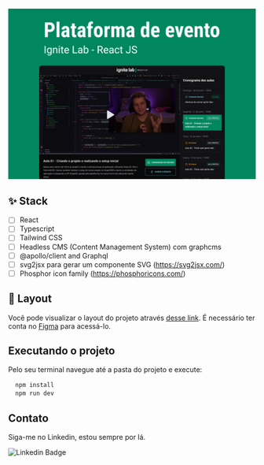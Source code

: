 ![App Screenshot](.github/cover.png)

## ✨ Stack
-  [ ] React
-  [ ] Typescript
-  [ ] Tailwind CSS
-  [ ] Headless CMS (Content Management System) com graphcms
-  [ ] @apollo/client and Graphql
-  [ ] svg2jsx para gerar um componente SVG (https://svg2jsx.com/)
- [ ] Phosphor icon family (https://phosphoricons.com/)

## 🔖 Layout

Você pode visualizar o layout do projeto através [desse link](https://www.figma.com/community/file/1120711251998877938). É necessário ter conta no [Figma](http://figma.com/) para acessá-lo.

## Executando o projeto

Pelo seu terminal navegue até a pasta do projeto e execute:

```cl
  npm install
  npm run dev
```


## Contato

Siga-me no Linkedin, estou sempre por lá.

![Linkedin Badge](https://img.shields.io/badge/-Rodrigo%20Gonçalves%20Santana-6633cc?style=flat-square&logo=Linkedin&logoColor=white&link=https://www.linkedin.com/in/rodrigo-gon%C3%A7alves-santana/)
